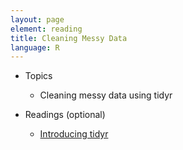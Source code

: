 ```yaml
---
layout: page
element: reading
title: Cleaning Messy Data
language: R
---
```


* Topics

  * Cleaning messy data using tidyr

* Readings (optional)

  * [Introducing tidyr](https://www.rstudio.com/blog/introducing-tidyr/)
